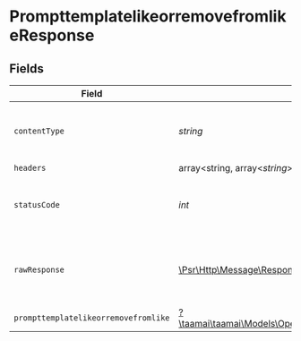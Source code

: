 # PrompttemplatelikeorremovefromlikeResponse


## Fields

| Field                                                                                                                                                                                                     | Type                                                                                                                                                                                                      | Required                                                                                                                                                                                                  | Description                                                                                                                                                                                               |
| --------------------------------------------------------------------------------------------------------------------------------------------------------------------------------------------------------- | --------------------------------------------------------------------------------------------------------------------------------------------------------------------------------------------------------- | --------------------------------------------------------------------------------------------------------------------------------------------------------------------------------------------------------- | --------------------------------------------------------------------------------------------------------------------------------------------------------------------------------------------------------- |
| `contentType`                                                                                                                                                                                             | *string*                                                                                                                                                                                                  | :heavy_check_mark:                                                                                                                                                                                        | HTTP response content type for this operation                                                                                                                                                             |
| `headers`                                                                                                                                                                                                 | array<string, array<*string*>>                                                                                                                                                                            | :heavy_minus_sign:                                                                                                                                                                                        | N/A                                                                                                                                                                                                       |
| `statusCode`                                                                                                                                                                                              | *int*                                                                                                                                                                                                     | :heavy_check_mark:                                                                                                                                                                                        | HTTP response status code for this operation                                                                                                                                                              |
| `rawResponse`                                                                                                                                                                                             | [\Psr\Http\Message\ResponseInterface](https://www.php-fig.org/psr/psr-7/#33-psrhttpmessageresponseinterface)                                                                                              | :heavy_minus_sign:                                                                                                                                                                                        | Raw HTTP response; suitable for custom response parsing                                                                                                                                                   |
| `prompttemplatelikeorremovefromlike`                                                                                                                                                                      | [?\taamai\taamai\Models\Operations\PrompttemplatelikeorremovefromlikePrompttemplatelikeorremovefromlike](../../models/operations/PrompttemplatelikeorremovefromlikePrompttemplatelikeorremovefromlike.md) | :heavy_minus_sign:                                                                                                                                                                                        | OK                                                                                                                                                                                                        |
